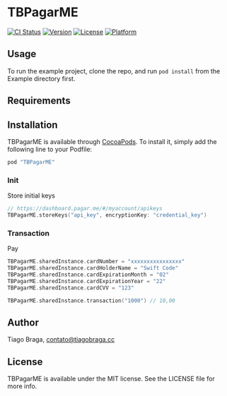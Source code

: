 # TBPagarME

[![CI Status](http://img.shields.io/travis/tiagobsbraga/TBPagarME.svg?style=flat&branch=master)](https://travis-ci.org/tiagobsbraga/TBPagarME)
[![Version](https://img.shields.io/cocoapods/v/TBPagarME.svg?style=flat)](http://cocoapods.org/pods/TBPagarME)
[![License](https://img.shields.io/cocoapods/l/TBPagarME.svg?style=flat)](http://cocoapods.org/pods/TBPagarME)
[![Platform](https://img.shields.io/cocoapods/p/TBPagarME.svg?style=flat)](http://cocoapods.org/pods/TBPagarME)

## Usage

To run the example project, clone the repo, and run `pod install` from the Example directory first.

## Requirements

## Installation

TBPagarME is available through [CocoaPods](http://cocoapods.org). To install
it, simply add the following line to your Podfile:

```ruby
pod "TBPagarME"
```

### Init

Store initial keys

```swift
// https://dashboard.pagar.me/#/myaccount/apikeys
TBPagarME.storeKeys("api_key", encryptionKey: "credential_key")
```

### Transaction

Pay

```swift
TBPagarME.sharedInstance.cardNumber = "xxxxxxxxxxxxxxxx"
TBPagarME.sharedInstance.cardHolderName = "Swift Code"
TBPagarME.sharedInstance.cardExpirationMonth = "02"
TBPagarME.sharedInstance.cardExpirationYear = "22"
TBPagarME.sharedInstance.cardCVV = "123"

TBPagarME.sharedInstance.transaction("1000") // 10,00
```

## Author

Tiago Braga, contato@tiagobraga.cc

## License

TBPagarME is available under the MIT license. See the LICENSE file for more info.
